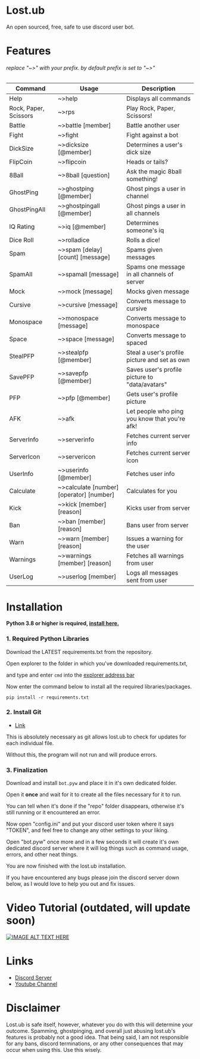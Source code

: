 # Lost.ub
 An open sourced, free, safe to use discord user bot.

# Features
###### replace "~>" with your prefix. by default prefix is set to "~>"

Command                 | Usage                                         | Description
----------------------- | --------------------------------------------- | ---------------------------------------------
Help                    | ~>help                                        | Displays all commands
Rock, Paper, Scissors   | ~>rps                                         | Play Rock, Paper, Scissors!
Battle                  | ~>battle [member]                             | Battle another user
Fight                   | ~>fight                                       | Fight against a bot
DickSize                | ~>dicksize [@member]                          | Determines a user's dick size
FlipCoin                | ~>flipcoin                                    | Heads or tails?
8Ball                   | ~>8ball [question]                            | Ask the magic 8ball something!
GhostPing               | ~>ghostping [@member]                         | Ghost pings a user in channel
GhostPingAll            | ~>ghostpingall [@member]                      | Ghost pings a user in all channels
IQ Rating               | ~>iq [@member]                                | Determines someone's iq
Dice Roll               | ~>rolladice                                   | Rolls a dice!
Spam                    | ~>spam [delay] [count] [message]              | Spams given messages
SpamAll                 | ~>spamall [message]                           | Spams one message in all channels of server
Mock                    | ~>mock [message]                              | Mocks given message
Cursive                 | ~>cursive [message]                           | Converts message to cursive
Monospace               | ~>monospace [message]                         | Converts message to monospace
Space                   | ~>space [message]                             | Converts message to spaced
StealPFP                | ~>stealpfp [@member]                          | Steal a user's profile picture and set as own
SavePFP                 | ~>savepfp [@member]                           | Saves user's profile picture to "data/avatars"
PFP                     | ~>pfp [@member]                               | Gets user's profile picture
AFK                     | ~>afk                                         | Let people who ping you know that you're afk!
ServerInfo              | ~>serverinfo                                  | Fetches current server info
ServerIcon              | ~>servericon                                  | Fetches current server icon
UserInfo                | ~>userinfo [@member]                          | Fetches user info
Calculate               | ~>calculate [number] [operator] [number]      | Calculates for you
Kick                    | ~>kick [member] [reason]                      | Kicks user from server
Ban                     | ~>ban [member] [reason]                       | Bans user from server
Warn                    | ~>warn [member] [reason]                      | Issues a warning for the user
Warnings                | ~>warnings [member] [reason]                  | Fetches all warnings from user
UserLog                 | ~>userlog [member]                            | Logs all messages sent from user


# Installation

**Python 3.8 or higher is required, [install here.](https://www.python.org/)**

### 1. Required Python Libraries

Download the LATEST requirements.txt from the repository.

Open explorer to the folder in which you've downloaded requirements.txt,

and type and enter `cmd` into the [explorer address bar](https://i.ibb.co/C0PNVW1/Screenshot-4.png)

Now enter the command below to install all the required libraries/packages.

```
pip install -r requirements.txt
```

### 2. Install Git
- [Link](https://git-scm.com/downloads)

This is absolutely necessary as git allows lost.ub to check for updates for each individual file.

Without this, the program will not run and will produce errors.

### 3. Finalization
Download and install `bot.pyw` and place it in it's own dedicated folder.

Open it **once** and wait for it to create all the files necessary for it to run.

You can tell when it's done if the "repo" folder disappears, otherwise it's still running or it encountered an error.

Now open "config.ini" and put your discord user token where it says "TOKEN", and feel free to change any other settings
to your liking.

Open "bot.pyw" once more and in a few seconds it will create it's own dedicated discord server where it will log things
such as command usage, errors, and other neat things.

You are now finished with the lost.ub installation.

If you have encountered any bugs please join the discord server down below, as I would love to help you out and fix issues.

# Video Tutorial (outdated, will update soon)
[![IMAGE ALT TEXT HERE](https://img.youtube.com/vi/Fmbia_6jrI0/0.jpg)](https://www.youtube.com/watch?v=Fmbia_6jrI0)

# Links
- [Discord Server](https://discord.gg/CFNKjPPUbW)
- [Youtube Channel](https://www.youtube.com/channel/UCNhTaYLtjTULeIkQ6i5VnYA)

# Disclaimer
Lost.ub is safe itself, however, whatever you do with this will determine your outcome. Spamming, ghostpinging, and overall
just abusing lost.ub's features is probably not a good idea. That being said, I am not responsible for any bans, discord terminations, 
or any other consequences that may occur when using this. Use this wisely.
